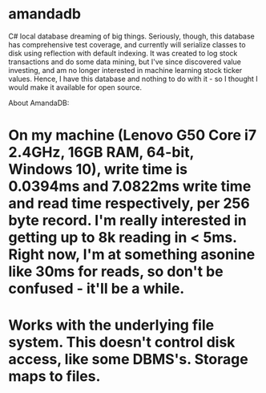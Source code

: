 # amandadb
C# local database dreaming of big things.  Seriously, though, this database has comprehensive test coverage, and currently will serialize classes to disk using reflection with default indexing.  It was created to log stock transactions and do some data mining, but I've since discovered value investing, and am no longer interested in machine learning stock ticker values.  Hence, I have this database and nothing to do with it - so I thought I would make it available for open source.

About AmandaDB:

# On my machine (Lenovo G50 Core i7 2.4GHz, 16GB RAM, 64-bit, Windows 10), write time is 0.0394ms and 7.0822ms write time and read time respectively, per 256 byte record.  I'm really interested in getting up to 8k reading in < 5ms.  Right now, I'm at something asonine like 30ms for reads, so don't be confused - it'll be a while.
# Works with the underlying file system.  This doesn't control disk access, like some DBMS's.  Storage maps to files.
